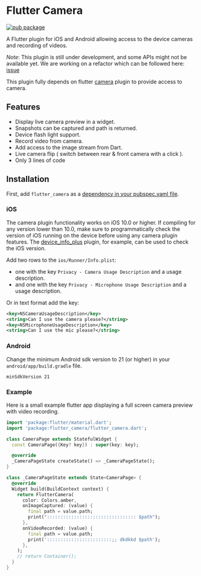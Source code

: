 # Flutter Camera

[![pub package](https://img.shields.io/pub/v/camera.svg)](https://pub.dev/packages/flutter_camera)

A Flutter plugin for iOS and Android allowing access to the device cameras and recording of videos.

*Note*: This plugin is still under development, and some APIs might not be available yet. We are working on a refactor which can be followed here: [issue](https://github.com/flutter/flutter/issues/31225)

This plugin fully depends on flutter [camera](https://pub.dev/packages/camera) plugin to provide access to camera.

## Features

* Display live camera preview in a widget.
* Snapshots can be captured and path is returned.
* Device flash light support.
* Record video from camera.
* Add access to the image stream from Dart.
* Live camera flip ( switch between rear & front camera with a click ).
* Only 3 lines of code

## Installation

First, add `flutter_camera` as a [dependency in your pubspec.yaml file](https://flutter.dev/using-packages/).

### iOS

The camera plugin functionality works on iOS 10.0 or higher. If compiling for any version lower than 10.0,
make sure to programmatically check the version of iOS running on the device before using any camera plugin features.
The [device_info_plus](https://pub.dev/packages/device_info_plus) plugin, for example, can be used to check the iOS version.

Add two rows to the `ios/Runner/Info.plist`:

* one with the key `Privacy - Camera Usage Description` and a usage description.
* and one with the key `Privacy - Microphone Usage Description` and a usage description.

Or in text format add the key:

```xml
<key>NSCameraUsageDescription</key>
<string>Can I use the camera please?</string>
<key>NSMicrophoneUsageDescription</key>
<string>Can I use the mic please?</string>
```

### Android

Change the minimum Android sdk version to 21 (or higher) in your `android/app/build.gradle` file.

```
minSdkVersion 21
```
### Example

Here is a small example flutter app displaying a full screen camera preview with video recording.

```dart
import 'package:flutter/material.dart';
import 'package:flutter_camera/flutter_camera.dart';

class CameraPage extends StatefulWidget {
  const CameraPage({Key? key}) : super(key: key);

  @override
  _CameraPageState createState() => _CameraPageState();
}

class _CameraPageState extends State<CameraPage> {
  @override
  Widget build(BuildContext context) {
    return FlutterCamera(
      color: Colors.amber,
      onImageCaptured: (value) {
        final path = value.path;
        print("::::::::::::::::::::::::::::::::: $path");
      },
      onVideoRecorded: (value) {
        final path = value.path;
        print('::::::::::::::::::::::::;; dkdkkd $path');
      },
    );
    // return Container();
  }
}


```